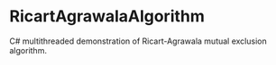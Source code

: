 # RicartAgrawalaAlgorithm
C# multithreaded demonstration of Ricart-Agrawala mutual exclusion algorithm.
